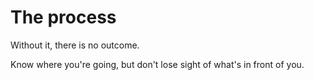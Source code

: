 # The process

Without it, there is no outcome.

Know where you're going, but don't lose sight of what's in front of you.
